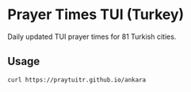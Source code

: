 # Prayer Times TUI (Turkey)

Daily updated TUI prayer times for 81 Turkish cities.

## Usage
```bash
curl https://praytuitr.github.io/ankara
```
